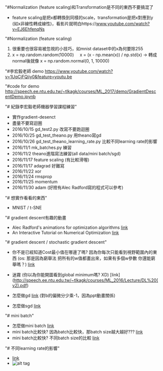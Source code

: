 "#Normalization (feature scaling)和Transformation是不同的東西不要搞混了
  * feature scaling是把x都轉換到同樣的scale，transformation是把x對應到y (如x非線性轉成線性)，看影片就明白https://www.youtube.com/watch?v=EJ6EhfenqNs
  
"#Normalization (feature scaling)
  1. 很重要也很容易被忽視的小技巧，如mnist dataset中的x為何要除255
  2. x = np.random.random(10000)
     x = (x - np.mean(x)) / np.std(x) -> 轉成normal後就像 x = np.random.normal(0, 1, 10000)

"#李宏毅老師 demo
https://www.youtube.com/watch?v=1UqCjFQiiy0&feature=youtu.be

"#code for demo
http://speech.ee.ntu.edu.tw/~tlkagk/courses/ML_2017/demo/GradientDescentDemo.ipynb

"# 紀錄李宏毅老師機器學習課程練習"
* 實作gradient-desenct
* 盡量不要寫迴圈
* 2016/10/15  gd_test2.py 改寫不要跑迴圈
* 2016/10/25 gd_test_theano.py 用theano寫gd
* 2016/10/26 gd_test_theano_learning_rate.py 比較不同learning rate的影響
* 2016/11/1 mk_batches.py 練習
* 2016/11/2 theano進階寫法練習(all data/mini batch/sgd)
* 2016/11/17 feature scaling (有比較滑喔)
* 2016/11/17 adagrad 好難寫
* 2016/11/22 xor
* 2016/11/24 rmsprop
* 2016/11/25 momentum
* 2016/11/30 adam (好險有Alec Radford寫的程式可以參考)

"# 想實作看看的東西"
* MNIST / t-SNE

"# gradient descent有趣的動畫
* Alec Radford's animations for optimization algorithms [link](http://www.denizyuret.com/2015/03/alec-radfords-animations-for.html)
* An Interactive Tutorial on Numerical Optimization [link](http://www.benfrederickson.com/numerical-optimization/)

"# gradient descent / stochastic gradient descent"
* 你不是已經知道Cost最小值在哪邊了嗎?  因為你每次只能看到視野範圍內的東西 (os: 那是因為窮舉法 把所有的w值都畫出來，如果有多個w參數 你還能窮舉嗎？) [link](http://speech.ee.ntu.edu.tw/~tlkagk/courses/MLDS_2015_2/Lecture/DNN%20(v4).pdf#page=47)
* 迷霧 (你以為你能開圖看到global minimum嗎? XD) [link] (http://speech.ee.ntu.edu.tw/~tlkagk/courses/ML_2016/Lecture/DL%20(v2).pdf)

* 怎麼做gd [link](http://speech.ee.ntu.edu.tw/~tlkagk/courses/ML_2016/Lecture/Regression%20(v6).pdf#page=10) (對b的偏微分少乘-1，因為ppt動畫關係)
* 怎麼做sgd [link](http://speech.ee.ntu.edu.tw/~tlkagk/courses/ML_2016/Lecture/Gradient%20Descent%20(v2).pdf#page=18)

"# mini batch"
* 怎麼做mini batch [link](http://stackoverflow.com/questions/38157972/how-to-implement-mini-batch-gradient-descent-in-python)
* mini batch比較快? 因為batch比較快，那batch size越大越好??? [link](http://speech.ee.ntu.edu.tw/~tlkagk/courses/ML_2016/Lecture/Keras.pdf#page=18)
* mini batch比較快? 不同batch size的比較 [link](http://speech.ee.ntu.edu.tw/~tlkagk/courses/MLDS_2015_2/Lecture/DNN%20(v4).pdf#page=66)

"# 不同learning rate的影響"
* [link](http://speech.ee.ntu.edu.tw/~tlkagk/courses/ML_2016/Lecture/Gradient%20Descent%20(v2).pdf#page=5)
* ![alt tag](http://cs231n.github.io/assets/nn3/learningrates.jpeg)


